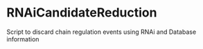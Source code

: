 RNAiCandidateReduction
======================

Script to discard chain regulation events using RNAi and Database information
